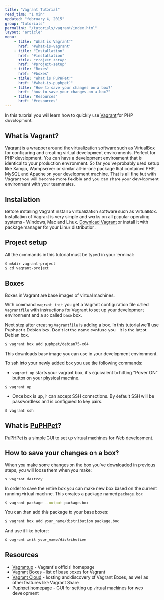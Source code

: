 ```yaml
---
title: "Vagrant Tutorial"
read_time: "1 min"
updated: "february 4, 2015"
group: "tutorials"
permalink: "/tutorials/vagrant/index.html"
layout: "article"
menu:
    - title: "What is Vagrant?"
      href: "#what-is-vagrant"
    - title: "Installation"
      href: "#installation"
    - title: "Project setup"
      href: "#project-setup"
    - title: "Boxes"
      href: "#boxes"
    - title: "What is PuPHPet?"
      href: "#what-is-puphpet?"
    - title: "How to save your changes on a box?"
      href: "how-to-save-your-changes-on-a-box?"
    - title: "Resources"
      href: "#resources"
---
```


In this tutorial you will learn how to quickly use [Vagrant] for PHP development.

## What is Vagrant?

[Vagrant] is a wrapper around the virtualization software such as VirtualBox for configuring and creating virtual development environments. Perfect for PHP development. You can have a development environment that is identical to your production environment. So far you've probably used setup like Xampp, Wampserver or similar all-in-one package that contained PHP, MySQL and Apache on your development machine. That is all fine but with Vagrant you will become more flexible and you can share your development environment with your teammates.

## Installation

Before installing Vagrant install a virtualization software such as VirtualBox. Installation of Vagrant is very simple and works on all popular operating systems - Windows, Mac and Linux. [Download Vagrant][download] or install it with package manager for your Linux distribution.

## Project setup

All the commands in this tutorial must be typed in your terminal:

```bash
$ mkdir vagrant-project
$ cd vagrant-project
```

## Boxes

Boxes in Vagrant are base images of virtual machines.

With command `vagrant init` you get a Vagrant configuration file called `Vagrantfile` with instructions for Vagrant to set up your development environment and a so called `base` box.


Next step after creating `Vagrantfile` is adding a box. In this tutorial we'll use Puphpet's Debian box. Don't let the name confuse you - it is the latest Debian box.

```bash
$ vagrant box add puphpet/debian75-x64
```

This downloads base image you can use in your development environment.

To ssh into your newly added box you use the following commands:

- `vagrant up` starts your vagrant box, it's equivalent to hitting "Power ON" button on your physical machine.

```bash
$ vagrant up
```

- Once box is up, it can accept SSH connections. By default SSH will be passwordless and is configured to key pairs. 

```bash
$ vagrant ssh
```

## What is [PuPHPet]?

[PuPHPet] is a simple GUI to set up virtual machines for Web development.

## How to save your changes on a box?

When you make some changes on the box you've downloaded in previous steps, you will loose them when you make:
```bash
$ vagrant destroy
```

In order to save the entire box you can make new box based on the current running virtual machine. This creates a package named `package.box`:

```bash
$ vagrant package --output package.box
```

You can than add this package to your base boxes:

```bash
$ vagrant box add your_name/distribution package.box
```

And use it like before:

```bash
$ vagrant init your_name/distribution
```

## Resources

* [Vagrantup](http://vagrantup.com) - Vagrant's official homepage
* [Vagrant Boxes](http://vagrantbox.es/) - list of base boxes for Vagrant
* [Vagrant Cloud](https://vagrantcloud.com/) - hosting and discovery of Vagrant Boxes, as well as other features like Vagrant Share
* [Puphpet homepage](https://puphpet.com/) - GUI for setting up virtual machines for web development

[Vagrant]: http://vagrantup.com
[download]: http://www.vagrantup.com/downloads
[PuPHPet]: https://puphpet.com/